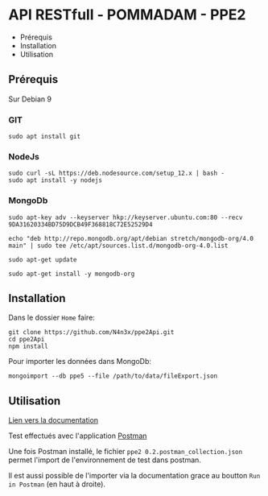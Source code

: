 # API RESTfull - POMMADAM - PPE2
* Prérequis
* Installation
* Utilisation
## Prérequis
Sur Debian 9
### GIT
    sudo apt install git
### NodeJs
    sudo curl -sL https://deb.nodesource.com/setup_12.x | bash -
    sudo apt install -y nodejs
### MongoDb
    sudo apt-key adv --keyserver hkp://keyserver.ubuntu.com:80 --recv 9DA31620334BD75D9DCB49F368818C72E52529D4

    echo "deb http://repo.mongodb.org/apt/debian stretch/mongodb-org/4.0 main" | sudo tee /etc/apt/sources.list.d/mongodb-org-4.0.list

    sudo apt-get update

    sudo apt-get install -y mongodb-org
## Installation
Dans le dossier `Home` faire:
    
    git clone https://github.com/N4n3x/ppe2Api.git
    cd ppe2Api
    npm install
Pour importer les données dans MongoDb:

    mongoimport --db ppe5 --file /path/to/data/fileExport.json
## Utilisation
[Lien vers la documentation](https://documenter.getpostman.com/view/6975234/S1M3w5ci?version=latest)

Test effectués avec l'application [Postman](https://www.getpostman.com/)

Une fois Postman installé, le fichier `ppe2 0.2.postman_collection.json` permet l'import de l'environnement de test dans postman.

Il est aussi possible de l'importer via la documentation grace au boutton `Run in Postman` (en haut à droite).